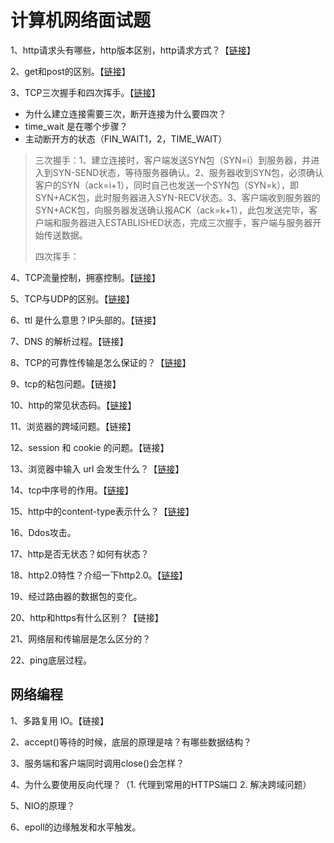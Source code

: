 # 计算机网络面试题

1、http请求头有哪些，http版本区别，http请求方式？【[链接](../network-communication-and-programming/agreement-forest/protocol-http.md#ban-ben-li-shi)】

2、get和post的区别。【[链接](../network-communication-and-programming/agreement-forest/protocol-http.md#3get-he-post)】

3、TCP三次握手和四次挥手。【[链接](../network-communication-and-programming/agreement-forest/protocol-tcp.md#3tcp-lian-jie-he-shi-fang)】

* 为什么建立连接需要三次，断开连接为什么要四次？
* time\_wait 是在哪个步骤？
* 主动断开方的状态（FIN\_WAIT1，2，TIME\_WAIT）

> 三次握手：1、建立连接时，客户端发送SYN包（SYN=i）到服务器，并进入到SYN-SEND状态，等待服务器确认。2、服务器收到SYN包，必须确认客户的SYN（ack=i+1），同时自己也发送一个SYN包（SYN=k），即SYN+ACK包，此时服务器进入SYN-RECV状态。3、客户端收到服务器的SYN+ACK包，向服务器发送确认报ACK（ack=k+1），此包发送完毕，客户端和服务器进入ESTABLISHED状态，完成三次握手，客户端与服务器开始传送数据。
>
> 四次挥手：

4、TCP流量控制，拥塞控制。【[链接](../network-communication-and-programming/agreement-forest/protocol-tcp.md#7tcp-ke-kao-xing-zhi-liu-liang-kong-zhi)】

5、TCP与UDP的区别。【[链接](../network-communication-and-programming/agreement-forest/protocol-udp.md#4udp-he-tcp-de-qu-bie)】

6、ttl 是什么意思？IP头部的。【链接】

7、DNS 的解析过程。【链接】

8、TCP的可靠性传输是怎么保证的？【[链接](../network-communication-and-programming/agreement-forest/protocol-tcp.md#5tcp-ke-kao-xing-zhi-bao-ying-da-xu-lie-hao)】

9、tcp的粘包问题。【链接】

10、http的常见状态码。【[链接](../network-communication-and-programming/agreement-forest/protocol-http.md#3-zhuang-tai-ma)】

11、浏览器的跨域问题。【链接】

12、session 和 cookie 的问题。【链接】

13、浏览器中输入 url 会发生什么？【[链接](../network-communication-and-programming/agreement-forest/protocol-http.md#gong-zuo-yuan-li)】

14、tcp中序号的作用。【[链接](../network-communication-and-programming/agreement-forest/protocol-tcp.md#5tcp-ke-kao-xing-zhi-bao-ying-da-xu-lie-hao)】

15、http中的content-type表示什么？【[链接](../network-communication-and-programming/agreement-forest/protocol-http.md#qing-qiu-xiao-xi-request)】

16、Ddos攻击。

17、http是否无状态？如何有状态？

18、http2.0特性？介绍一下http2.0。【[链接](../network-communication-and-programming/agreement-forest/protocol-http.md#4-http-2)】

19、经过路由器的数据包的变化。

20、http和https有什么区别？【链接】

21、网络层和传输层是怎么区分的？

22、ping底层过程。

## 网络编程

1、多路复用 IO。【链接】

2、accept\(\)等待的时候，底层的原理是啥？有哪些数据结构？

3、服务端和客户端同时调用close\(\)会怎样？

4、为什么要使用反向代理？（1. 代理到常用的HTTPS端口 2. 解决跨域问题）

5、NIO的原理？

6、epoll的边缘触发和水平触发。



